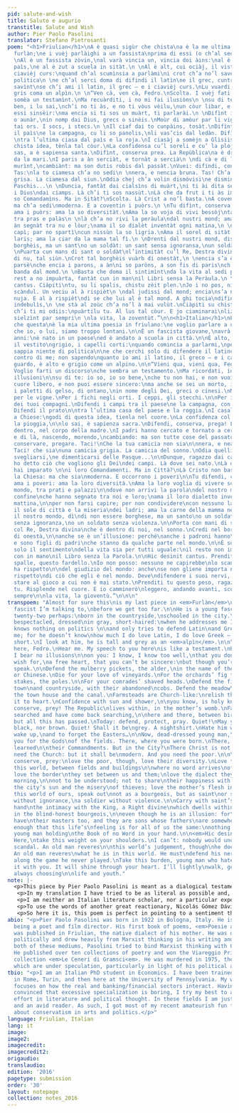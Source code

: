 ```yaml
---
pid: salute-and-wish
title: Saluto e augurio
transtitle: Salute and Wish
author: Pier Paolo Pasolini
translator: Stefano Pietrosanti
poem: "<h1>Friulian</h1>\nA è quasi sigùr che chista\na è la me ultima poesia par
  furlàn;\ne i vuèj parlàighi a un fassista\nprima di essi (o ch’al sedi) massa lontàn.\n
  \nAl è un fassista zòvin,\nal varà vincia un, vincia doi àins:\nal è nassùt ta un
  paìs,\ne al è zut a scuela in sitàt.\n \nAl è alt, cui ociàj, il vistìt\ngris, i
  ciavièj curs:\nquand ch’al scumìnsia a parlàmi\ni crot ch’a no’l savedi nuja di
  politica\n \ne ch’al serci doma di difindi il latìn\ne il grec, cuntra di me; no
  savìnt\nse ch’i ami il latin, il grec — e i ciavièj curs.\nLu vuardi, al è alt e
  gris coma un alpìn.\n \n“Ven cà, ven cà, Fedro.\nScolta. I vuèj fati un discors\nch’al
  somèa un testamìnt.\nMa recuàrditi, i no mi fai ilusiòns\n \nsu di te: jo i sai
  ben, i lu sai,\nch’i no ti às, e no ti vòus vèilu,\nun còur libar, e i no ti pos
  essi sinsèir:\nma encia si ti sos un muàrt, ti parlarài.\n \nDifìnt i palès di moràr
  o aunàr,\nin nomp dai Dius, grecs o sinèis.\nMoùr di amòur par li vignis.\nE i fics
  tai ors. I socs, i stecs.\n \nIl ciaf dai to cunpàins, tosàt.\nDifìnt i ciamps tra
  il paìs\ne la campagna, cu li so panolis,\nli vas’cis dal ledàn. Difìnt il prat\n
  \ntra l’ultima ciasa dal paìs e la roja.\nI ciasàj a somèjn a Glìsiis:\ngiolt di
  chista idea, tènla tal còur.\nLa confidensa cu’l soreli e cu’ la ploja,\n \nti lu
  sas, a è sapiensa santa.\nDifìnt, conserva prea. La Repùblica\na è drenti, tal cuàrp
  da la mari.\nI paris a àn serciàt, e tornàt a sercià\n \ndi cà e di là, nass’nt,
  murìnt,\ncambiànt: ma son dutis robis dal passàt.\nVuei: difindi, conservà, preà.
  Tas:\nla to ciamesa ch’a no sedi\n \nnera, e nencia bruna. Tas! Ch’a sedi\n’na ciamesa
  grisa. La ciamesa dal siun.\nOdia chej ch’a volin dismòvisi\ne dismintiàssi da li
  Paschis...\n \nDuncia, fantàt dai cialsìns di muàrt,\ni ti ài dita se ch’a volin
  i Dius\ndai ciamps. Là ch’i ti sos nassùt.\nLà che da frut i ti às imparàt\n \ni
  so Comandamìns. Ma in Sitàt?\nScolta. Là Crist a no’l basta.\nA coventa la Gl’sia:
  ma ch’a sedi\nmoderna. E a coventin i puòrs.\n \nTu difìnt, conserva, prea:\nma
  ama i puòrs: ama la so diversitàt.\nAma la so voja di vivi bessòj\ntal so mond,
  tra pras e palàs\n \nlà ch’a no rivi la peràula\ndal nustri mond; ama il cunfìn\nch’a
  àn segnàt tra nu e lòur;\nama il so dialèt inventàt ogni matina,\n \npar no fassi
  capì; par no spartì\ncun nissùn la so ligria.\nAma il sorel di sitàt e la miseria\ndai
  laris; ama la ciar da la mama tal fì.\n \nDrenti dal nustri mond, dis\ndi no essi
  borghèis, ma un sant\no un soldàt: un sant sensa ignoransa,\nun soldàt sensa violensa.\n
  \nPuarta cun mans di sant o soldàt\nl’intimitàt cu’l Re, Destra divina\nch’a è drenti
  di nu, tal siùn.\nCrot tal borghèis vuàrb di onestàt,\n \nencia s’a è ’na ilusiòn:
  parsè\nche encia i parons, a àn\ni so paròns, a son fis di paris\nch’a stan da qualchi
  banda dal momd.\n \nBasta che doma il sintimìnt\nda la vita al sedi par diciu cunpàin:\nil
  rest a no impuàrta, fantàt cun in man\nil Libri sensa la Peràula.\n \nHic desinit
  cantus. Ciàpiti\ntu, su li spalis, chistu zèit plen.\nJo i no pos, nissun no capirès\nil
  scàndul. Un veciu al à rispièt\n \ndal judissi dal mond; encia\ns’a no ghi impuarta
  nuja. E al à rispièt\ndi se che lui al è tal mond. A ghi tocia\ndifindi i so sgnerfs
  indebulìs,\n \ne stà al zoùc ch’a no’l à mai vulùt.\nCiàpiti su chistu pèis, fantàt
  ch’i ti mi odiis:\npuàrtilu tu. Al lus tal còur. E jo ciaminarai\nlizèir, zint avant,
  sielzìnt par sempri\n \nla vita, la zoventùt.”\n\n<h1>Italian</h1>\nÈ quasi sicuro
  che questa\nè la mia ultima poesia in friulano:\ne voglio parlare a un fascista,\nprima
  che io, o lui, siamo troppo lontani.\n\nÈ un fascista giovane,\navrà ventuno, ventidue
  anni:\nè nato in un paese\ned è andato a scuola in città.\n\nÈ alto, con gli occhiali,
  il vestito\ngrigio, i capelli corti:\nquando comincia a parlarmi,\npenso che non
  sappia niente di politica\n\ne che cerchi solo di difendere il latino\ne il greco
  contro di me; non sapendo\nquanto io ami il latino, il greco — e i capelli corti.\nLo
  guardo, è alto e grigio come un alpino.\n\n“Vieni qua, vieni qua, Fedro.\nAscolta.
  Voglio farti un discorso\nche sembra un testamento.\nMa ricordati, io non mi faccio
  illusioni\n\nsu di te: io so, io so bene,\nche tu non hai, e non vuoi averlo,\nun
  cuore libero, e non puoi essere sincero:\nma anche se sei un morto, io ti parlerò.\n\nDifendi
  i paletti di gelso, di ontano,\nin nome degli Dei, greci o cinesi.\nMuori d’amore
  per le vigne.\nPer i fichi negli orti. I ceppi, gli stecchi.\n\nPer il capo tosato
  dei tuoi compagni.\nDifendi i campi tra il paese\ne la campagna, con le loro pannocchie\nabbandonate.
  Difendi il prato\n\ntra l’ultima casa del paese e la roggia.\nI casali assomigliano
  a Chiese:\ngodi di questa idea, tienla nel cuore.\nLa confidenza col sole e con
  la pioggia,\n\nlo sai, è sapienza sacra.\nDifendi, conserva, prega! La Repubblica\nè
  dentro, nel corpo della madre.\nI padri hanno cercato e tornato a cercar\n\ndi qua
  e di là, nascendo, morendo,\ncambiando: ma son tutte cose del passato.\nOggi: difendere,
  conservare, pregare. Taci!\nChe la tua camicia non sia\n\nnera, e neanche bruna.
  Taci! che sia\nuna camicia grigia. La camicia del sonno.\nOdia quelli che vogliono
  svegliarsi,\ne dimenticarsi delle Pasque...\n\nDunque, ragazzo dai calzetti di morto,\nti
  ho detto ciò che vogliono gli Dei\ndei campi. Là dove sei nato.\nLà dove da bambino
  hai imparato \n\ni loro Comandamenti. Ma in Città?\nLà Cristo non basta.\nOccorre
  la Chiesa: ma che sia\nmoderna. E occorrono i poveri\n\nTu difendi, conserva, prega:\nma
  ama i poveri: ama la loro diversità.\nAma la loro voglia di vivere soli\nnel loro
  mondo, tra prati e palazzi\n\ndove non arrivi la parola\ndel nostro mondo; ama il
  confine\nche hanno segnato tra noi e loro;\nama il loro dialetto inventato ogni
  mattina,\n\nper non farsi capire; per non condividere\ncon nessuno la loro allegria.\nAma
  il sole di città e la miseria\ndei ladri; ama la carne della mamma nel figlio\n\nDentro
  il nostro mondo, dì\ndi non essere borghese, ma un santo\no un soldato: un santo
  senza ignoranza,\no un soldato senza violenza.\n\nPorta con mani di santo o soldato\nl’intimità
  col Re, Destra divina\nche è dentro di noi, nel sonno.\nCredi nel borghese cieco
  di onestà,\n\nanche se è un’illusione: perché\nanche i padroni hanno\ni loro padroni,
  e sono figli di padri\nche stanno da qualche parte nel mondo.\n\nÈ sufficiente che
  solo il sentimento\ndella vita sia per tutti uguale:\nil resto non importa, giovane
  con in mano\nil Libro senza la Parola.\n\nHic desinit cantus. Prenditi\ntu, sulle
  spalle, questo fardello.\nIo non posso: nessuno ne capirebbe\nlo scandalo. Un vecchio
  ha rispetto\n\ndel giudizio del mondo: anche\nse non gliene importa niente. E ha
  rispetto\ndi ciò che egli è nel mondo. Deve\ndifendere i suoi nervi, indeboliti,\n\ne
  stare al gioco a cui non è mai stato.\nPrenditi tu questo peso, ragazzo che mi odii:\nportalo
  tu. Risplende nel cuore. E io camminerò\nleggero, andando avanti, scegliendo per
  sempre\n\nla vita, la gioventù.”\n\n\n"
transpoem: "Almost for sure this\nis my last piece in <em>Furlàn</em>\nand it’s a
  fascist I’m talking to,\nbefore we get too far.\n\nHe is a young fascist,\ntwenty-one,
  twenty-two perhaps:\nborn in the countryside,\nschooled in the city.\n\nHe is tall,
  bespectacled, dressed\nin gray, short-haired:\nwhen he addresses me I think\nhe
  knows nothing on politics \n\nand only tries to defend Latin\nand Greek against
  me; for he doesn’t know\nhow much I do love Latin, I do love Greek — and hair cut
  short.\nI look at him, he is tall and grey as an <em>alpìn</em>.\n\n“Here, come
  here, Fedro.\nHear me. My speech to you here\nis like a testament.\nBut beware,
  I bear no illusions\n\non you: I know, I know too well,\nthat you don’t have, nor
  wish for,\na free heart, that you can’t be sincere:\nbut though you’re dead, I’ll
  speak.\n\nDefend the mulberry pickets, the alder,\nin the name of the Gods, Greek
  or Chinese.\nDie for your love of vineyards.\nFor the orchards’ fig trees. For the
  stakes, the poles.\n\nFor your comrades’ shaved heads.\nDefend the fields between
  town\nand countryside, with their abandoned\ncobs. Defend the meadow\n\nbetween
  the town house and the canal.\nFarmsteads are Church-like:\nrelish this idea, keep
  it to heart.\nConfidence with sun and shower,\n\nyou know, is holy knowledge.\nDefend,
  conserve, prey! The Republic\nlives within, in the mother’s womb.\nFathers have
  searched and have come back searching,\n\nhere and there, between birth and death,\nchanging:
  but all this has passed.\nToday: defend, protect, pray. Quiet!\nMay your shirt be\n\nneither
  black, nor brown. Quiet! Shall it be\ngrey. A nightshirt.\nHate him who wants to
  wake up,\nand to forget the Easters…\n\nNow, dead-dressed young man,\nI spoke to
  you for the Gods\nof the fields. There, where you were born.\nThere, where you have
  learned\n\ntheir Commandments. But in the City?\nThere Christ is not enough.\nYou
  need the Church: but it shall be\nmodern. And you need the poor.\n\nYou must defend,
  conserve, prey:\nlove the poor, though, love their diversity.\nLove their loneliness\nin
  this world, between fields and buildings\n\nwhere no word arrives\nof our world;
  love the border\nthey set between us and them;\nlove the dialect they invent every
  morning,\n\nnot to be understood; not to share\ntheir happiness with anyone.\nLove
  the city’s sun and the misery\nof thieves; love the mother’s flesh in the child.\n\nIn
  this world of ours, speak out\nnot as a bourgeois, but as saint\nor soldier: a saint
  without ignorance,\na soldier without violence.\n\nCarry with saint’s or soldier’s
  hand\nthe intimacy with the King, a Right divine\nwhich dwells within us, in sleep.\nBelieve
  in the blind-honest bourgeois,\n\neven though he is an illusion: for\nmasters do
  have\ntheir masters too, and they are sons whose fathers\nare somewhere, out there.\n\nIt’s
  enough that this life’s\nfeeling is for all of us the same:\nnothing else matters,
  young man holding\nthe Book of no Word in your hand.\n\n<em>Hic desinit cantus</em>.
  Here,\ntake this weight on your shoulders.\nI can’t: nobody would understand\nthe
  scandal. An old man reveres\n\nthis world’s judgement, though\nhe doesn’t care.
  An old man reveres\nwhat he is in this world. He must\ndefend his nerves, worn-out,\n\nplay
  along the game he never played.\nTake this burden, young man who hates me:\ncarry
  it with you. It will shine through your heart. I’ll lightly\nwalk, going forward,
  always choosing\n\nlife and youth."
note: |-
  <p>This piece by Pier Paolo Pasolini is meant as a dialogical testament, written in Friuli’s dialect and Italian both. It addresses a young fascist of the seventies, who may have appeared as the “natural enemy” of a gay and — at least nominally — communist poet. The poem asks this young fascist to undertake a deeper reactionary/conservative mission than fascism. To “defend, conserve, pray.” For — as far as my interpretation can go — the young fascist shares the distaste of modernity of Pasolini, and so may better understand the poet’s message than the leftist (and modernity enthusiast) youth.</p>
   <p>In my translation I have tried to be as literal as possible and, when English words fell short, I choose to use the dialect version’s words. This happened only twice, with the name of Friuli’s dialect, <em>Furlàn</em>, instead of “friulano”; and with the name of the Italian alpine infantry regiment, <em>alpìn</em>, instead of “alpino.” Furthermore, I decided not to translate a brief Latin phrase that appears in the text: <em>hic desinit cantus</em>, which roughly translates to “here the song ends.” I here present my English translation, and the original text, in dialect and Italian both.</p>
   <p>I am neither an Italian literature scholar, nor a particular expert in Pasolini’s work. What I write, I write as a person who loves to read and to think about what he reads. Who is fascinated by the different directions where his readings, interacting with reality, bring him to. I claim no authority. I choose this piece because I find in it the perfect summary of what puzzles me in Western conservatism.</p>
   <p>To use the words of another great reactionary, Nicolás Gómez Dávila, I feel that conservatism shall be summed up as the “slow and steadfast pace of the soul.” A slow and steadfast pace that may come — I believe — only from some sort of inner tranquillity, of peace with reality. Though, most of Western conservatism, being at odds with modernity, directs its “love of vineyards” out of this world, soiling it with spitefulness. If conservatism grows out of rejection, how does it differ from revolution? Extreme regress is very similar to extreme progress, at the end, and neither of them go with inner tranquillity.</p>
   <p>So here it is, this poem is perfect in pointing to a sentiment that I believe we should direct on other objects. The day we will feel the love of vineyards for the airports connecting our vast world; the day skyscrapers will have in our eyes a bit of the enchantment of castles; the day we will notice that we live in the new Ancien Régime, and that the duty to protect it is on us. That day an healthy conservatism will be born. I would love to be there when we will feel so, and I would love to read the poetry we would thus write.</p>
abio: "<p>Pier Paolo Pasolini was born in 1922 in Bologna, Italy. He is known for
  being a poet and film director. His first book of poems, <em>Poesie a Casarsa</em>,
  was published in Friulian, the native dialect of his mother. He was overtly left
  politically and drew heavily from Marxist thinking in his writing and films. In
  both of these mediums, Pasolini tried to bind Marxist thinking with Catholicism.
  He published over ten collections of poetry and won the Viareggio Prize for his
  collection <em>Le Ceneri di Gramsci<em>. He was murdered in 1975, the motives for
  which are under speculation, particularly in light of his political activism.</p>"
tbio: "<p>I am an Italian PhD student in Economics. I have been trained in such topic
  in Rome, Turin, and then here at the University of Pennsylvania. My work mostly
  focuses on how the real and banking/financial sectors interact. Having always been
  convinced that excessive specialization is boring, I try my best to also put some
  effort in literature and political thought. In these fields I am just an happy amateur
  and an avid reader. As such, I got most of my recent amateurish fun from thinking
  about conservatism in arts and politics.</p>"
language: Friulian, Italian
lang: it
image:
image2:
imagecredit:
imagecredit2:
origaudio:
translaudio:
edition: '2016'
pagetype: submission
order: '30'
layout: notepage
collection: notes_2016
---
```

